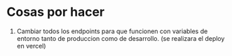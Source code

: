 # Cosas por hacer

1. Cambiar todos los endpoints para que funcionen con variables de entorno tanto de produccion como de desarrollo. (se realizara el deploy en vercel)